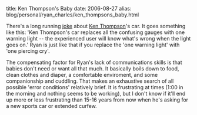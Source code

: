 title: Ken Thompson's Baby
date: 2006-08-27
alias: blog/personal/ryan_charles/ken_thompsons_baby.html


There's a long running <a
href="http://research.microsoft.com/~daniel/unix-haters.html">joke</a>
about <a
href="http://en.wikipedia.org/wiki/Ken_Thompson_(computer_programmer)">Ken
Thompson</a>'s car. It goes something like this: 'Ken Thompson's car
replaces all the confusing gauges with one warning light -- the
experienced user will know what's wrong when the light goes on.'  Ryan
is just like that if you replace the 'one warning light' with
'one piercing cry'. 

The compensating factor for Ryan's lack of communications skills is
that babies don't need or want all that much. It basically boils down
to food, clean clothes and diaper, a comfortable enviroment, and some
companionship and cuddling. That makes an exhaustive search of all
possible 'error conditions' relatively brief.  It is frustrating at
times (1:00 in the morning and nothing seems to be working), but I
don't know if it'll end up more or less frustrating than 15-16 years
from now when he's asking for a new sports car or extended curfew.

